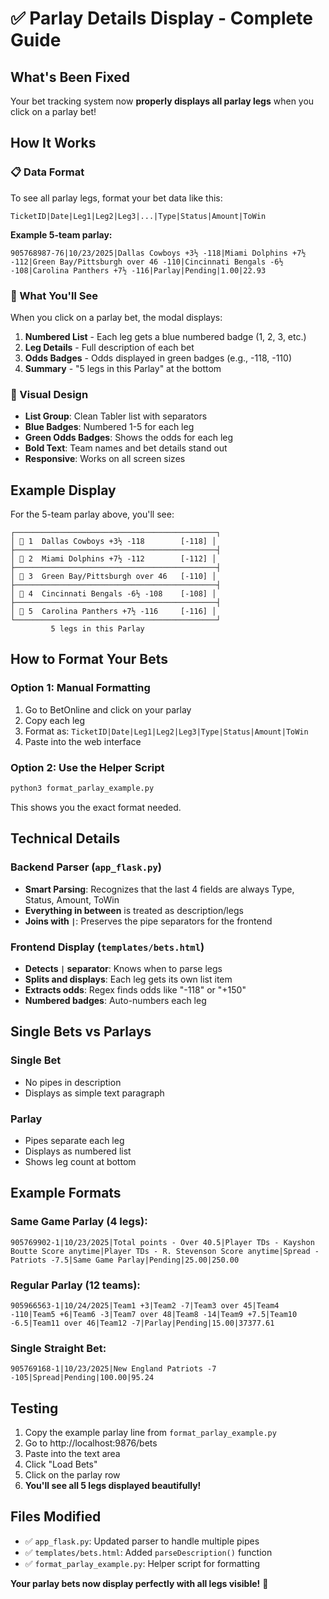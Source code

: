 # ✅ Parlay Details Display - Complete Guide

## What's Been Fixed

Your bet tracking system now **properly displays all parlay legs** when you click on a parlay bet!

## How It Works

### 📋 Data Format

To see all parlay legs, format your bet data like this:

```
TicketID|Date|Leg1|Leg2|Leg3|...|Type|Status|Amount|ToWin
```

**Example 5-team parlay:**
```
905768987-76|10/23/2025|Dallas Cowboys +3½ -118|Miami Dolphins +7½ -112|Green Bay/Pittsburgh over 46 -110|Cincinnati Bengals -6½ -108|Carolina Panthers +7½ -116|Parlay|Pending|1.00|22.93
```

### 🎯 What You'll See

When you click on a parlay bet, the modal displays:

1. **Numbered List** - Each leg gets a blue numbered badge (1, 2, 3, etc.)
2. **Leg Details** - Full description of each bet
3. **Odds Badges** - Odds displayed in green badges (e.g., -118, -110)
4. **Summary** - "5 legs in this Parlay" at the bottom

### 🎨 Visual Design

- **List Group**: Clean Tabler list with separators
- **Blue Badges**: Numbered 1-5 for each leg
- **Green Odds Badges**: Shows the odds for each leg
- **Bold Text**: Team names and bet details stand out
- **Responsive**: Works on all screen sizes

## Example Display

For the 5-team parlay above, you'll see:

```
┌─────────────────────────────────────────────┐
│ 🔵 1  Dallas Cowboys +3½ -118        [-118] │
├─────────────────────────────────────────────┤
│ 🔵 2  Miami Dolphins +7½ -112        [-112] │
├─────────────────────────────────────────────┤
│ 🔵 3  Green Bay/Pittsburgh over 46   [-110] │
├─────────────────────────────────────────────┤
│ 🔵 4  Cincinnati Bengals -6½ -108    [-108] │
├─────────────────────────────────────────────┤
│ 🔵 5  Carolina Panthers +7½ -116     [-116] │
└─────────────────────────────────────────────┘
         5 legs in this Parlay
```

## How to Format Your Bets

### Option 1: Manual Formatting

1. Go to BetOnline and click on your parlay
2. Copy each leg
3. Format as: `TicketID|Date|Leg1|Leg2|Leg3|Type|Status|Amount|ToWin`
4. Paste into the web interface

### Option 2: Use the Helper Script

```bash
python3 format_parlay_example.py
```

This shows you the exact format needed.

## Technical Details

### Backend Parser (`app_flask.py`)

- **Smart Parsing**: Recognizes that the last 4 fields are always Type, Status, Amount, ToWin
- **Everything in between** is treated as description/legs
- **Joins with ` | `**: Preserves the pipe separators for the frontend

### Frontend Display (`templates/bets.html`)

- **Detects ` | ` separator**: Knows when to parse legs
- **Splits and displays**: Each leg gets its own list item
- **Extracts odds**: Regex finds odds like "-118" or "+150"
- **Numbered badges**: Auto-numbers each leg

## Single Bets vs Parlays

### Single Bet
- No pipes in description
- Displays as simple text paragraph

### Parlay
- Pipes separate each leg
- Displays as numbered list
- Shows leg count at bottom

## Example Formats

### Same Game Parlay (4 legs):
```
905769902-1|10/23/2025|Total points - Over 40.5|Player TDs - Kayshon Boutte Score anytime|Player TDs - R. Stevenson Score anytime|Spread - Patriots -7.5|Same Game Parlay|Pending|25.00|250.00
```

### Regular Parlay (12 teams):
```
905966563-1|10/24/2025|Team1 +3|Team2 -7|Team3 over 45|Team4 -110|Team5 +6|Team6 -3|Team7 over 48|Team8 -14|Team9 +7.5|Team10 -6.5|Team11 over 46|Team12 -7|Parlay|Pending|15.00|37377.61
```

### Single Straight Bet:
```
905769168-1|10/23/2025|New England Patriots -7 -105|Spread|Pending|100.00|95.24
```

## Testing

1. Copy the example parlay line from `format_parlay_example.py`
2. Go to http://localhost:9876/bets
3. Paste into the text area
4. Click "Load Bets"
5. Click on the parlay row
6. **You'll see all 5 legs displayed beautifully!**

## Files Modified

- ✅ `app_flask.py`: Updated parser to handle multiple pipes
- ✅ `templates/bets.html`: Added `parseDescription()` function
- ✅ `format_parlay_example.py`: Helper script for formatting

**Your parlay bets now display perfectly with all legs visible!** 🎉

